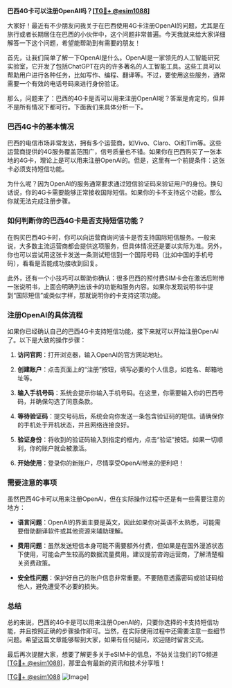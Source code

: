 **巴西4G卡可以注册OpenAI吗？[[TG💪+ @esim1088](https://t.me/s/esim1088)]**

大家好！最近有不少朋友问我关于在巴西使用4G卡注册OpenAI的问题，尤其是在旅行或者长期居住在巴西的小伙伴中，这个问题非常普遍。今天我就来给大家详细解答一下这个问题，希望能帮助到有需要的朋友！

首先，让我们简单了解一下OpenAI是什么。OpenAI是一家领先的人工智能研究实验室，它开发了包括ChatGPT在内的许多著名的人工智能工具。这些工具可以帮助用户进行各种任务，比如写作、编程、翻译等。不过，要使用这些服务，通常需要一个有效的电话号码来进行身份验证。

那么，问题来了：巴西的4G卡是否可以用来注册OpenAI呢？答案是肯定的，但并不是所有情况下都可行。下面我们来具体分析一下。

### 巴西4G卡的基本情况

巴西的电信市场非常发达，拥有多个运营商，如Vivo、Claro、Oi和Tim等。这些运营商提供的4G服务覆盖范围广，信号质量也不错。如果你在巴西购买了一张本地的4G卡，理论上是可以用来注册OpenAI的。但是，这里有一个前提条件：这张卡必须支持短信功能。

为什么呢？因为OpenAI的服务通常要求通过短信验证码来验证用户的身份。换句话说，你的4G卡需要能够正常接收国际短信。如果你的卡不支持这个功能，那么你就无法完成注册步骤。

### 如何判断你的巴西4G卡是否支持短信功能？

在购买巴西4G卡时，你可以向运营商询问该卡是否支持国际短信服务。一般来说，大多数主流运营商都会提供这项服务，但具体情况还是要以实际为准。另外，你也可以尝试用这张卡发送一条测试短信到一个国际号码（比如中国的手机号码），看看是否能成功接收到回复。

此外，还有一个小技巧可以帮助你确认：很多巴西的预付费SIM卡会在激活后附带一张说明书，上面会明确列出该卡的功能和服务内容。如果你发现说明书中提到“国际短信”或类似字样，那就说明你的卡支持这项功能。

### 注册OpenAI的具体流程

如果你已经确认自己的巴西4G卡支持短信功能，接下来就可以开始注册OpenAI了。以下是大致的操作步骤：

1. **访问官网**：打开浏览器，输入OpenAI的官方网站地址。
   
2. **创建账户**：点击页面上的“注册”按钮，填写必要的个人信息，如姓名、邮箱地址等。

3. **输入手机号码**：系统会提示你输入手机号码。在这里，你需要输入你的巴西号码，并确保勾选了同意条款。

4. **等待验证码**：提交号码后，系统会向你发送一条包含验证码的短信。请确保你的手机处于开机状态，并且网络连接良好。

5. **验证身份**：将收到的验证码输入到指定的框内，点击“验证”按钮。如果一切顺利，你的账户就会被激活。

6. **开始使用**：登录你的新账户，尽情享受OpenAI带来的便利吧！

### 需要注意的事项

虽然巴西4G卡可以用来注册OpenAI，但在实际操作过程中还是有一些需要注意的地方：

- **语言问题**：OpenAI的界面主要是英文，因此如果你对英语不太熟悉，可能需要借助翻译软件或其他资源来辅助理解。

- **费用问题**：虽然发送短信本身可能不需要额外付费，但如果是在国外漫游状态下使用，可能会产生较高的数据流量费用。建议提前咨询运营商，了解清楚相关资费政策。

- **安全性问题**：保护好自己的账户信息非常重要。不要随意透露密码或验证码给他人，避免遭受不必要的损失。

### 总结

总的来说，巴西的4G卡是可以用来注册OpenAI的，只要你选择的卡支持短信功能，并且按照正确的步骤操作即可。当然，在实际使用过程中还需要注意一些细节问题。希望这篇文章能够帮到大家，如果有任何疑问，欢迎随时留言交流。

最后再次提醒大家，想要了解更多关于eSIM卡的信息，不妨关注我们的TG频道[[TG💪+ @esim1088](https://t.me/s/esim1088)]，那里会有最新的资讯和技术分享哦！

[[TG💪+ @esim1088](https://t.me/s/esim1088) ![Image](https://i.postimg.cc/4NQfJmqS/Snipaste-2025-05-13-00-14-12.png)]